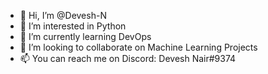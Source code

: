 - 👋 Hi, I’m @Devesh-N
- 👀 I’m interested in Python
- 🌱 I’m currently learning DevOps
- 💞️ I’m looking to collaborate on Machine Learning Projects
- 📫 You can reach me on Discord: Devesh Nair#9374

<!---
Devesh-N/Devesh-N is a ✨ special ✨ repository because its `README.md` (this file) appears on your GitHub profile.
You can click the Preview link to take a look at your changes.
--->
